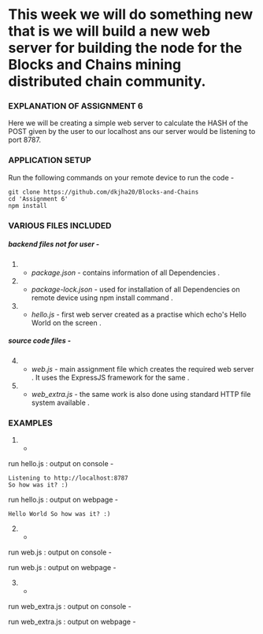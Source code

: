 # This week we will do something new that is we will build a new web server for building the node for the Blocks and Chains mining distributed chain community.

### EXPLANATION OF ASSIGNMENT 6
Here we will be creating a simple web server to calculate the HASH of the POST given by the user to our localhost ans our server would be listening to port 8787.

### APPLICATION SETUP
Run the following commands on your remote device to run the code -
```
git clone https://github.com/dkjha20/Blocks-and-Chains
cd 'Assignment 6'
npm install
```

### VARIOUS FILES INCLUDED

##### backend files not for user - 
1) - *package.json* - contains information of all Dependencies .
2) - *package-lock.json* - used for installation of all Dependencies on remote device using npm install command .
3) - *hello.js* - first web server created as a practise which echo's Hello World on the screen .

##### source code files - 
4) - *web.js* - main assignment file which creates the required web server . It uses the ExpressJS framework for the same .
5) - *web_extra.js* - the same work is also done using standard HTTP file system available .

### EXAMPLES

1) - 
run hello.js : output on console -

```
Listening to http://localhost:8787
So how was it? :)
```
run hello.js : output on webpage -
```
Hello World So how was it? :)
```

2) - 
run web.js : output on console -


run web.js : output on webpage -


3) - 
run web_extra.js : output on console -


run web_extra.js : output on webpage - 